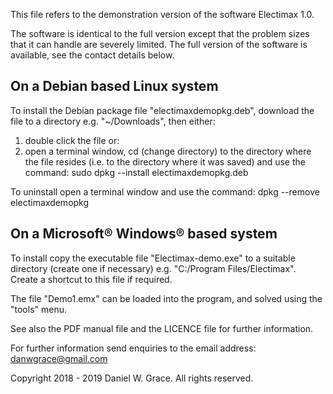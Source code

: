 This file refers to the demonstration version of the software Electimax 1.0.

The software is identical to the full version except that the problem sizes that it can handle are severely limited. The
full version of the software is available, see the contact details below.

On a Debian based Linux system
------------------------------

To install the Debian package file "electimaxdemopkg.deb", download the file to a directory e.g. "~/Downloads", then
either:
1. double click the file
or:
2. open a terminal window, cd (change directory) to the directory where the file resides (i.e. to the directory where
it was saved) and use the command:
sudo dpkg --install electimaxdemopkg.deb

To uninstall open a terminal window and use the command:
dpkg --remove electimaxdemopkg

On a Microsoft® Windows® based system
-------------------------------------

To install copy the executable file "Electimax-demo.exe" to a suitable directory (create one if necessary) e.g.
"C:/Program Files/Electimax". Create a shortcut to this file if required.

The file "Demo1.emx" can be loaded into the program, and solved using the "tools" menu.

See also the PDF manual file and the LICENCE file for further information.

For further information send enquiries to the email address: danwgrace@gmail.com

Copyright 2018 - 2019 Daniel W. Grace. All rights reserved.

